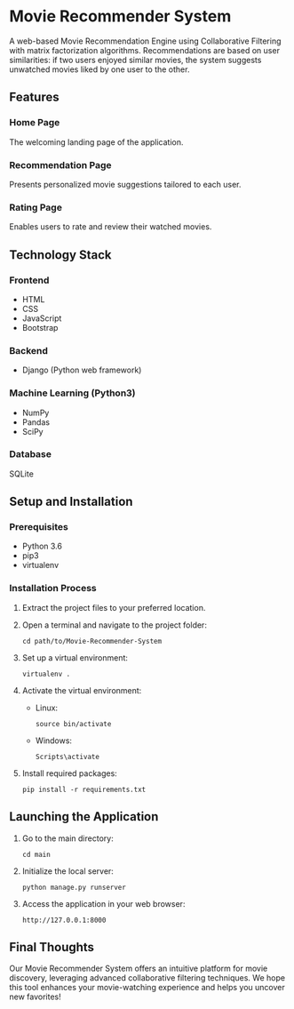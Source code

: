 
# Movie Recommender System

A web-based Movie Recommendation Engine using Collaborative Filtering with matrix factorization algorithms. Recommendations are based on user similarities: if two users enjoyed similar movies, the system suggests unwatched movies liked by one user to the other.

## Features

### Home Page
The welcoming landing page of the application.

### Recommendation Page 
Presents personalized movie suggestions tailored to each user.

### Rating Page
Enables users to rate and review their watched movies.

## Technology Stack

### Frontend
- HTML
- CSS
- JavaScript
- Bootstrap

### Backend
- Django (Python web framework)

### Machine Learning (Python3)
- NumPy
- Pandas
- SciPy

### Database
SQLite

## Setup and Installation

### Prerequisites
- Python 3.6
- pip3
- virtualenv

### Installation Process

1. Extract the project files to your preferred location.

2. Open a terminal and navigate to the project folder:
   ```
   cd path/to/Movie-Recommender-System
   ```

3. Set up a virtual environment:
   ```
   virtualenv .
   ```

4. Activate the virtual environment:
   - Linux:
     ```
     source bin/activate
     ```
   - Windows:
     ```
     Scripts\activate
     ```

5. Install required packages:
   ```
   pip install -r requirements.txt
   ```

## Launching the Application

1. Go to the main directory:
   ```
   cd main
   ```

2. Initialize the local server:
   ```
   python manage.py runserver
   ```

3. Access the application in your web browser:
   ```
   http://127.0.0.1:8000
   ```

## Final Thoughts

Our Movie Recommender System offers an intuitive platform for movie discovery, leveraging advanced collaborative filtering techniques. We hope this tool enhances your movie-watching experience and helps you uncover new favorites!
